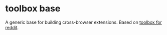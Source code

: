 toolbox base
========================

A generic base for building cross-browser extensions.  Based on [toolbox for reddit](https://github.com/creesch/reddit-moderator-toolbox).

